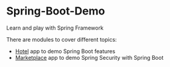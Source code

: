 # Spring-Boot-Demo

Learn and play with Spring Framework

There are modules to cover different topics:

- [Hotel](Hotel-Spring-Boot-App/README.md) app to demo Spring Boot features
- [Marketplace](Marketplace-Spring-Security-App/README.md) app to demo Spring Security with Spring Boot

